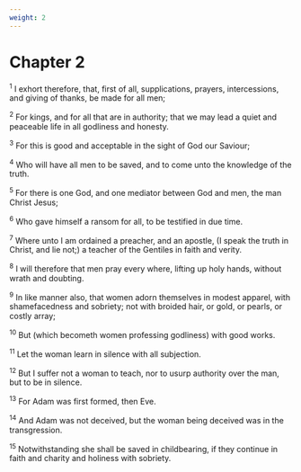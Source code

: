 ```yaml
---
weight: 2
---
```


# Chapter 2

<sup>1</sup> I exhort therefore, that, first of all, supplications, prayers, intercessions, and giving of thanks, be made for all men; 

<sup>2</sup> For kings, and for all that are in authority; that we may lead a quiet and peaceable life in all godliness and honesty. 

<sup>3</sup> For this is good and acceptable in the sight of God our Saviour; 

<sup>4</sup> Who will have all men to be saved, and to come unto the knowledge of the truth. 

<sup>5</sup> For there is one God, and one mediator between God and men, the man Christ Jesus; 

<sup>6</sup> Who gave himself a ransom for all, to be testified in due time. 

<sup>7</sup> Where unto I am ordained a preacher, and an apostle, (I speak the truth in Christ, and lie not;) a teacher of the Gentiles in faith and verity. 

<sup>8</sup> I will therefore that men pray every where, lifting up holy hands, without wrath and doubting. 

<sup>9</sup> In like manner also, that women adorn themselves in modest apparel, with shamefacedness and sobriety; not with broided hair, or gold, or pearls, or costly array; 

<sup>10</sup> But (which becometh women professing godliness) with good works. 

<sup>11</sup> Let the woman learn in silence with all subjection. 

<sup>12</sup> But I suffer not a woman to teach, nor to usurp authority over the man, but to be in silence. 

<sup>13</sup> For Adam was first formed, then Eve. 

<sup>14</sup> And Adam was not deceived, but the woman being deceived was in the transgression. 

<sup>15</sup> Notwithstanding she shall be saved in childbearing, if they continue in faith and charity and holiness with sobriety. 


